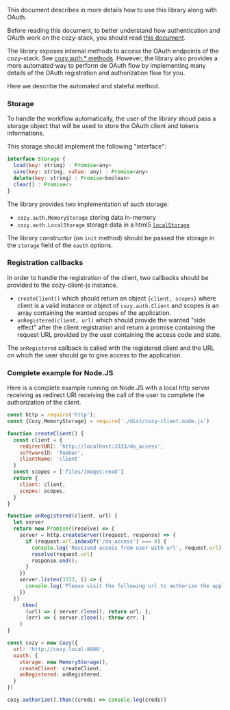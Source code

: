 This document describes in more details how to use this library along with OAuth.

Before reading this document, to better understand how authentication and OAuth work on the cozy-stack, you should read [this document](https://cozy.github.io/cozy-stack/auth.html).

The library exposes internal methods to access the OAuth endpoints of the cozy-stack. See [cozy.auth.* methods](./README.md#cozyauthregisterclientclientparams). However, the library also provides a more automated way to perform de OAuth flow by implementing many details of the OAuth registration and authorization flow for you.

Here we describe the automated and stateful method.

### Storage

To handle the workflow automatically, the user of the library shoud pass a storage object that will be used to store the OAuth client and tokens informations.

This storage should implement the following "interface":

```js
interface Storage {
  load(key: string) : Promise<any>
  save(key: string, value: any) : Promise<any>
  delete(key: string) : Promise<boolean>
  clear() : Promise<>
}
```

The library provides two implementation of such storage:
  - `cozy.auth.MemoryStorage` storing data in-memory
  - `cozy.auth.LocalStorage` storage data in a html5 [`localStorage`](https://developer.mozilla.org/en/docs/Web/API/Window/localStorage)

The library constructor (on `init` method) should be passed the storage in the `storage` field of the `oauth` options.

### Registration callbacks

In order to handle the registration of the client, two callbacks should be provided to the cozy-client-js instance.

  - `createClient()` which should return an object `{client, scopes}` where client is a valid instance or object of `cozy.auth.Client` and scopes is an array containing the wanted scopes of the application.
  - `onRegistered(client, url)` which should provide the wanted "side effect" after the client registration and return a promise containing the request URL provided by the user containing the access code and state.

The `onRegistered` callback is called with the registered client and the URL on which the user should go to give access to the application.

### Complete example for Node.JS

Here is a complete example running on Node.JS with a local http server receiving as redirect URI receiving the call of the user to complete the authorization of the client.

```js
const http = require('http');
const {Cozy,MemoryStorage} = require('./dist/cozy-client.node.js')

function createClient() {
  const client = {
    redirectURI: 'http://localhost:3333/do_access',
    softwareID: 'foobar',
    clientName: 'client'
  }
  const scopes = ['files/images:read']
  return {
    client: client,
    scopes: scopes,
  }
}

function onRegistered(client, url) {
  let server
  return new Promise((resolve) => {
    server = http.createServer((request, response) => {
      if (request.url.indexOf('/do_access') === 0) {
        console.log('Received access from user with url', request.url)
        resolve(request.url)
        response.end();
      }
    })
    server.listen(3333, () => {
      console.log('Please visit the following url to authorize the application: ', url)
    })
  })
    .then(
      (url) => { server.close(); return url; },
      (err) => { server.close(); throw err; }
    )
}

const cozy = new Cozy({
  url: 'http://cozy.local:8080',
  oauth: {
    storage: new MemoryStorage(),
    createClient: createClient,
    onRegistered: onRegistered,
  }
})

cozy.authorize().then((creds) => console.log(creds))
```
